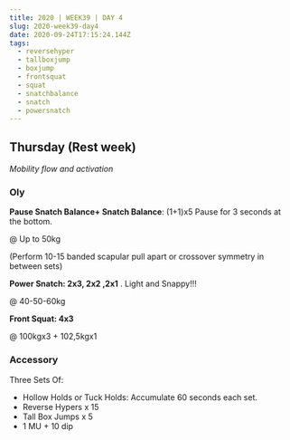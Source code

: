 ```yaml
---
title: 2020 | WEEK39 | DAY 4
slug: 2020-week39-day4
date: 2020-09-24T17:15:24.144Z
tags:
  - reversehyper
  - tallboxjump
  - boxjump
  - frontsquat
  - squat
  - snatchbalance
  - snatch
  - powersnatch
---
```

## Thursday (Rest week)

*Mobility flow and activation*

### Oly

**Pause Snatch Balance+ Snatch Balance**: (1+1)x5 Pause for 3 seconds at the bottom.

@ Up to 50kg

(Perform 10-15 banded scapular pull apart or crossover symmetry in between sets)

**Power Snatch: 2x3, 2x2 ,2x1** . Light and Snappy!!!

@ 40-50-60kg

**Front Squat: 4x3**

@ 100kgx3 + 102,5kgx1

### Accessory

Three Sets Of:

* Hollow Holds or Tuck Holds: Accumulate 60 seconds each set.
* Reverse Hypers x 15
* Tall Box Jumps x 5
* 1 MU + 10 dip